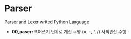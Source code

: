 # Parser
Parser and Lexer writed Python Language


- **00_paser:** 띄어쓰기 단위로 계산 수행 (=, -, *, /) 사칙연산 수행
